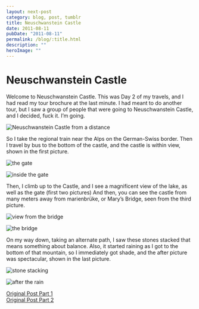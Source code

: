 ```yaml
---
layout: next-post
category: blog, post, tumblr
title: Neuschwanstein Castle
date: 2011-08-11
pubDate: "2011-08-11"
permalink: /blog/:title.html
description: ""
heroImage: ""
---
```


# Neuschwanstein Castle

Welcome to Neuschwanstein Castle. This was Day 2 of my travels, and I had read my tour brochure at the last minute. I had meant to do another tour, but I saw a group of people that were going to Neuschwanstein Castle, and I decided, fuck it. I’m going.

![Neuschwanstein Castle from a distance](http://68.media.tumblr.com/tumblr_loyhrvMuZx1qz81kho1_r1_500.jpg)

So I take the regional train near the Alps on the German-Swiss border. Then I travel by bus to the bottom of the castle, and the castle is within view, shown in the first picture.

![the gate](http://68.media.tumblr.com/tumblr_lqttnpqGha1qz81kho1_1280.jpg)

![inside the gate](http://68.media.tumblr.com/tumblr_lqttnpqGha1qz81kho2_1280.jpg)

Then, I climb up to the Castle, and I see a magnificent view of the lake, as well as the gate (first two pictures) And then, you can see the castle from many meters away from marienbrüke, or Mary’s Bridge, seen from the third picture.

![view from the bridge](http://68.media.tumblr.com/tumblr_lqttnpqGha1qz81kho3_1280.jpg)

![the bridge](http://68.media.tumblr.com/tumblr_lqttnpqGha1qz81kho4_1280.jpg)

On my way down, taking an alternate path, I saw these stones stacked that means something about balance. Also, it started raining as I got to the bottom of that mountain, so I immediately got shade, and the after picture was spectacular, shown in the last picture.

![stone stacking](http://68.media.tumblr.com/tumblr_lqttnpqGha1qz81kho5_1280.jpg)

![after the rain](http://68.media.tumblr.com/tumblr_lqttnpqGha1qz81kho6_1280.jpg)

[Original Post Part 1](http://jermspeaks.com/post/9655834259/welcome-to-neuschwanstein-castle-this-was-day-2)  
[Original Post Part 2](http://jermspeaks.com/post/9656310591/then-i-climb-up-to-the-castle-and-i-see)
